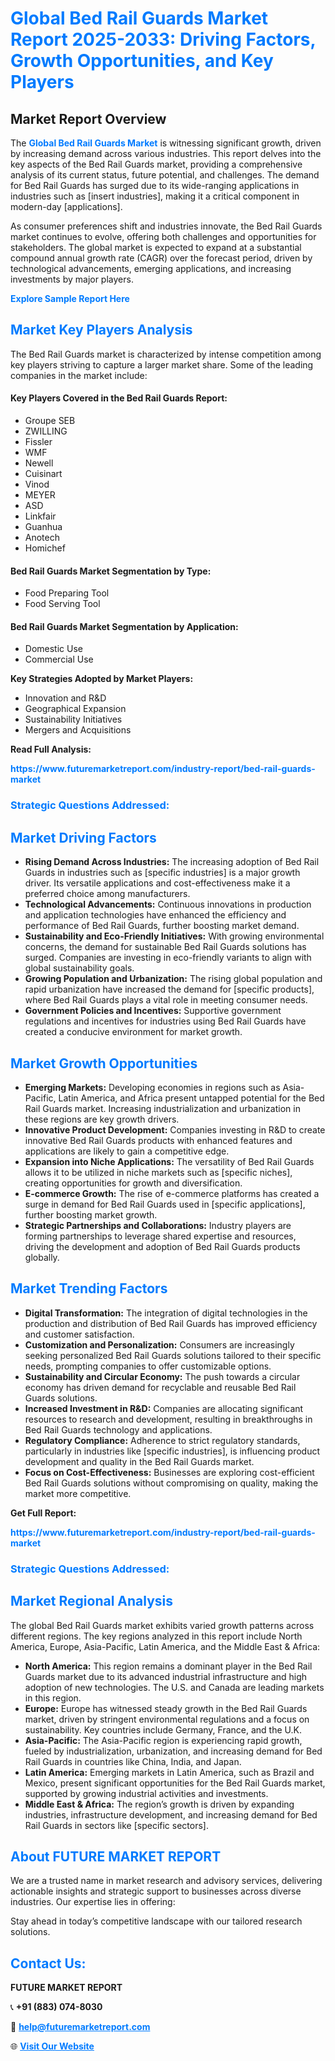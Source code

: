 <h1 style="color: #007BFF;">Global Bed Rail Guards Market Report 2025-2033: Driving Factors, Growth Opportunities, and Key Players</h1>

<section id="overview">
<h2>Market Report Overview</h2>
<p>The <a href="https://www.futuremarketreport.com/industry-report/bed-rail-guards-market" style="color: #007BFF; text-decoration: none;"><strong>Global Bed Rail Guards Market</strong></a> is witnessing significant growth, driven by increasing demand across various industries. This report delves into the key aspects of the Bed Rail Guards market, providing a comprehensive analysis of its current status, future potential, and challenges. The demand for Bed Rail Guards has surged due to its wide-ranging applications in industries such as [insert industries], making it a critical component in modern-day [applications].</p>
<p>As consumer preferences shift and industries innovate, the Bed Rail Guards market continues to evolve, offering both challenges and opportunities for stakeholders. The global market is expected to expand at a substantial compound annual growth rate (CAGR) over the forecast period, driven by technological advancements, emerging applications, and increasing investments by major players.</p>
</section>

<section id="overview">
<p><a href="https://www.futuremarketreport.com/request-sample/reportId=31847" style="color: #007BFF; text-decoration: none;"><strong>Explore Sample Report Here</strong></a></p>
</section>

<section id="key-players">
<h2 style="color: #007BFF;">Market Key Players Analysis</h2>
<p>The Bed Rail Guards market is characterized by intense competition among key players striving to capture a larger market share. Some of the leading companies in the market include:</p>
<h4>Key Players Covered in the Bed Rail Guards Report:</h4>
<ul><li>Groupe SEB</li><li>ZWILLING</li><li>Fissler</li><li>WMF</li><li>Newell</li><li>Cuisinart</li><li>Vinod</li><li>MEYER</li><li>ASD</li><li>Linkfair</li><li>Guanhua</li><li>Anotech</li><li>Homichef</li></ul>
<h4>Bed Rail Guards Market Segmentation by Type:</h4>
<ul><li>Food Preparing Tool</li><li>Food Serving Tool</li></ul>

<h4>Bed Rail Guards Market Segmentation by Application:</h4>
<ul><li>Domestic Use</li><li>Commercial Use</li></ul>
<p><strong>Key Strategies Adopted by Market Players:</strong></p>
<ul>
<li>Innovation and R&D</li>
<li>Geographical Expansion</li>
<li>Sustainability Initiatives</li>
<li>Mergers and Acquisitions</li>
</ul>
</section>

<section>
<p><strong>Read Full Analysis: </strong></p><a href="https://www.futuremarketreport.com/industry-report/bed-rail-guards-market" style="color: #007BFF; text-decoration: none;"><strong>https://www.futuremarketreport.com/industry-report/bed-rail-guards-market</strong></a>
<h3 style="color: #007BFF;">Strategic Questions Addressed:</h3>
</section>

<section id="driving-factors">
<h2 style="color: #007BFF;">Market Driving Factors</h2>
<ul>
<li><strong>Rising Demand Across Industries:</strong> The increasing adoption of Bed Rail Guards in industries such as [specific industries] is a major growth driver. Its versatile applications and cost-effectiveness make it a preferred choice among manufacturers.</li>
<li><strong>Technological Advancements:</strong> Continuous innovations in production and application technologies have enhanced the efficiency and performance of Bed Rail Guards, further boosting market demand.</li>
<li><strong>Sustainability and Eco-Friendly Initiatives:</strong> With growing environmental concerns, the demand for sustainable Bed Rail Guards solutions has surged. Companies are investing in eco-friendly variants to align with global sustainability goals.</li>
<li><strong>Growing Population and Urbanization:</strong> The rising global population and rapid urbanization have increased the demand for [specific products], where Bed Rail Guards plays a vital role in meeting consumer needs.</li>
<li><strong>Government Policies and Incentives:</strong> Supportive government regulations and incentives for industries using Bed Rail Guards have created a conducive environment for market growth.</li>
</ul>
</section>

<section id="growth-opportunities">
<h2 style="color: #007BFF;">Market Growth Opportunities</h2>
<ul>
<li><strong>Emerging Markets:</strong> Developing economies in regions such as Asia-Pacific, Latin America, and Africa present untapped potential for the Bed Rail Guards market. Increasing industrialization and urbanization in these regions are key growth drivers.</li>
<li><strong>Innovative Product Development:</strong> Companies investing in R&D to create innovative Bed Rail Guards products with enhanced features and applications are likely to gain a competitive edge.</li>
<li><strong>Expansion into Niche Applications:</strong> The versatility of Bed Rail Guards allows it to be utilized in niche markets such as [specific niches], creating opportunities for growth and diversification.</li>
<li><strong>E-commerce Growth:</strong> The rise of e-commerce platforms has created a surge in demand for Bed Rail Guards used in [specific applications], further boosting market growth.</li>
<li><strong>Strategic Partnerships and Collaborations:</strong> Industry players are forming partnerships to leverage shared expertise and resources, driving the development and adoption of Bed Rail Guards products globally.</li>
</ul>
</section>

<section id="trending-factors">
<h2 style="color: #007BFF;">Market Trending Factors</h2>
<ul>
<li><strong>Digital Transformation:</strong> The integration of digital technologies in the production and distribution of Bed Rail Guards has improved efficiency and customer satisfaction.</li>
<li><strong>Customization and Personalization:</strong> Consumers are increasingly seeking personalized Bed Rail Guards solutions tailored to their specific needs, prompting companies to offer customizable options.</li>
<li><strong>Sustainability and Circular Economy:</strong> The push towards a circular economy has driven demand for recyclable and reusable Bed Rail Guards solutions.</li>
<li><strong>Increased Investment in R&D:</strong> Companies are allocating significant resources to research and development, resulting in breakthroughs in Bed Rail Guards technology and applications.</li>
<li><strong>Regulatory Compliance:</strong> Adherence to strict regulatory standards, particularly in industries like [specific industries], is influencing product development and quality in the Bed Rail Guards market.</li>
<li><strong>Focus on Cost-Effectiveness:</strong> Businesses are exploring cost-efficient Bed Rail Guards solutions without compromising on quality, making the market more competitive.</li>
</ul>
</section>

<section>
<p><strong>Get Full Report: </strong></p><a href="https://www.futuremarketreport.com/industry-report/bed-rail-guards-market" style="color: #007BFF; text-decoration: none;"><strong>https://www.futuremarketreport.com/industry-report/bed-rail-guards-market</strong></a>
<h3 style="color: #007BFF;">Strategic Questions Addressed:</h3>
</section>


<section id="regional-analysis">
<h2 style="color: #007BFF;">Market Regional Analysis</h2>
<p>The global Bed Rail Guards market exhibits varied growth patterns across different regions. The key regions analyzed in this report include North America, Europe, Asia-Pacific, Latin America, and the Middle East & Africa:</p>
<ul>
<li><strong>North America:</strong> This region remains a dominant player in the Bed Rail Guards market due to its advanced industrial infrastructure and high adoption of new technologies. The U.S. and Canada are leading markets in this region.</li>
<li><strong>Europe:</strong> Europe has witnessed steady growth in the Bed Rail Guards market, driven by stringent environmental regulations and a focus on sustainability. Key countries include Germany, France, and the U.K.</li>
<li><strong>Asia-Pacific:</strong> The Asia-Pacific region is experiencing rapid growth, fueled by industrialization, urbanization, and increasing demand for Bed Rail Guards in countries like China, India, and Japan.</li>
<li><strong>Latin America:</strong> Emerging markets in Latin America, such as Brazil and Mexico, present significant opportunities for the Bed Rail Guards market, supported by growing industrial activities and investments.</li>
<li><strong>Middle East & Africa:</strong> The region’s growth is driven by expanding industries, infrastructure development, and increasing demand for Bed Rail Guards in sectors like [specific sectors].</li>
</ul>
</section>

<footer>
<h2 style="color: #007BFF;">About FUTURE MARKET REPORT</h2>
<p>We are a trusted name in market research and advisory services, delivering actionable insights and strategic support to businesses across diverse industries. Our expertise lies in offering:</p>

<p>Stay ahead in today’s competitive landscape with our tailored research solutions.</p>

<h2 style="color: #007BFF;">Contact Us:</h2>
<p><strong>FUTURE MARKET REPORT</strong></p>
<p>📞 <strong>+91 (883) 074-8030</strong></p>
<p>📧 <strong><a href="mailto:help@futuremarketreport.com" style="color: #007BFF;">help@futuremarketreport.com</a></strong></p>
<p>🌐 <strong><a href="https://www.futuremarketreport.com/" style="color: #007BFF;">Visit Our Website</a></strong></p>
</footer>